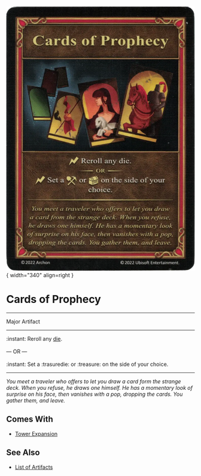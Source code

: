 ![Cards of Prophecy](../assets/artifacts_major-cards_of_prophecy.webp){ width="340" align=right }

# Cards of Prophecy
___
Major Artifact
___
:instant: Reroll any [die](../dice.md).<br><br>— OR —<br><br>:instant: Set a :trasuredie: or :treasure: on the side of your choice.
___
*You meet a traveler who offers to let you draw a card form the strange deck. When you refuse, he draws one himself. He has a momentary look of surprise on his face, then vanishes with a pop, dropping the cards. You gather them, and leave.*


## Comes With

- [Tower Expansion](../content.md)


## See Also

- [List of Artifacts](../artifacts.md)
